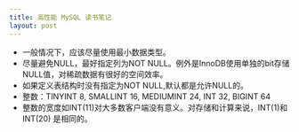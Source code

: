```yaml
---
title: 高性能 MySQL 读书笔记
layout: post
---
```


- 一般情况下，应该尽量使用最小数据类型。
- 尽量避免NULL，最好指定列为NOT NULL。例外是InnoDB使用单独的bit存储NULL值，对稀疏数据有很好的空间效率。
- 如果定义表结构时没有指定为NOT NULL,默认都是允许NULL的。
- 整数：TINYINT 8, SMALLINT 16, MEDIUMINT 24, INT 32, BIGINT 64
- 整数的宽度如INT(11)对大多数客户端没有意义。对存储和计算来说，INT(1)和INT(20) 是相同的。
